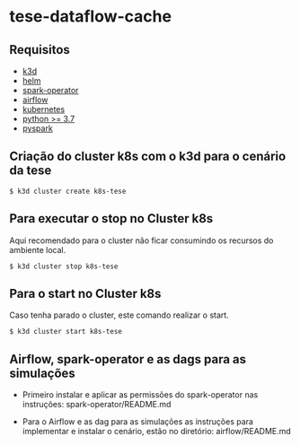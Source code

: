 # tese-dataflow-cache

## Requisitos

- [k3d](https://k3d.io/v5.1.0/)
- [helm](https://helm.sh/)
- [spark-operator](https://github.com/GoogleCloudPlatform/spark-on-k8s-operator)
- [airflow](https://airflow.apache.org/)
- [kubernetes](https://kubernetes.io/)
- [python >= 3.7](https://www.python.org/)
- [pyspark](http://spark.apache.org/docs/latest/api/python/)

## Criação do cluster k8s com o k3d para o cenário da tese

    $ k3d cluster create k8s-tese

## Para executar o stop no Cluster k8s

Aqui recomendado para o cluster não ficar consumindo os recursos do ambiente local.

    $ k3d cluster stop k8s-tese

## Para o start no Cluster k8s

Caso tenha parado o cluster, este comando realizar o start.

    $ k3d cluster start k8s-tese

## Airflow, spark-operator e as dags para as simulações

- Primeiro instalar e aplicar as permissões do spark-operator nas instruções: spark-operator/README.md

- Para o Airflow e as dag para as simulações as instruções para implementar e instalar o cenário, estão no diretório: airflow/README.md

